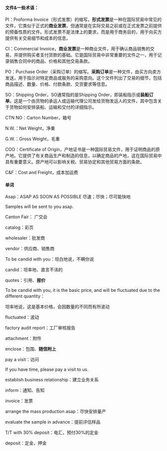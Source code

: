 #### 文件&一些术语：

PI：Proforma Invoice（形式发票）的缩写。**形式发票**是一种在国际贸易中常见的文件，它类似于正式的**商业发票**，但通常是在实际交易之前或在正式发票之前提供的预备性质的文件。形式发票不是法律上的要求，而是用于商务目的，用于向买方提供有关交易细节和成本的信息。

CI：Commercial Invoice，**商业发票**是一种商业文件，用于确认商品销售的交易，并提供购买者支付货款的基础。它是国际贸易中非常重要的文件之一，用于记录销售合同中的商品、价格和其他交易条款。

PO：Purchase Order（采购订单）的缩写。**采购订单**是一种文件，由买方向卖方发送，用于指示对特定商品或服务的采购意向。这个文件列出了交易的细节，包括商品描述、数量、价格、付款条款、交货要求等信息。

SO：Shipping Order，SO通常指的是Shipping Order，即装船指示或**装船订单**。这是一个由货物的承运人或运输代理公司发给货物发运人的文件，其中包含关于货物如何安排装船、运输和交付的详细指示。

CTN NO：Carton Number，箱号

N.W.：Net Weight，净重

G.W.：Gross Weight，毛重

COO：Certificate of Origin，产地证书是一种国际贸易文件，用于证明商品的原产地。它提供了有关商品生产和制造的信息，以确定商品的产地，这在国际贸易中具有重要意义。原产地可以影响关税、贸易协定和其他贸易方面的条款。

C&F：Cost and Freight，成本加运费

#### 单词

Asap：ASAP AS SOON AS POSSIBLE 尽速；尽快；尽可能快地

Samples will be sent to you asap.                                          

Canton Fair： 广交会

catalog：彩页

wholesaler：批发商

vendor：供应商、销售商

To be candid with you：坦白地说，不瞒你说

candid：坦率地、直言不讳的

quotes：引用、**报价**

To be candid with you, it is the basic price, and will be fluctuated due to the different quantity：

坦率地说，这是基本价格，会因数量的不同而有所波动

fluctuated：波动

factory audit report：工厂审核报告

attachment：附件

enclose：包围、**随信附上**

pay a visit：访问

If you have time, please pay a visit to us.

establish business relationship：建立业务关系

inform：通知、告知

invoice：发票

arrange the mass production asap：尽快安排量产

evaluate the sample in advance：提前评估样品

T/T with 30% deposit：电汇，预付30%的定金

deposit：定金，押金